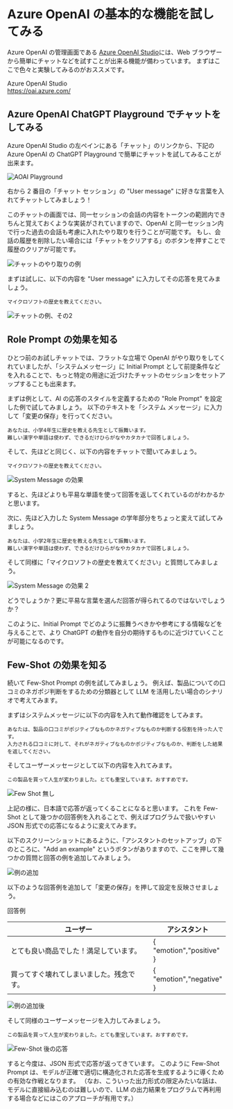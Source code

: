# Azure OpenAI の基本的な機能を試してみる
Azure OpenAI の管理画面である [Azure OpenAI Studio](https://oai.azure.com/)には、Web ブラウザーから簡単にチャットなどを試すことが出来る機能が備わっています。
まずはここで色々と実験してみるのがおススメです。

Azure OpenAI Studio<br>
https://oai.azure.com/
## Azure OpenAI ChatGPT Playground でチャットをしてみる
Azure OpenAI Studio の左ペインにある「チャット」のリンクから、下記の Azure OpenAI の ChatGPT Playground で簡単にチャットを試してみることが出来ます。

![AOAI Playground](./img/AOAIPG001.png)

右から 2 番目の「チャット セッション」の "User message" に好きな言葉を入れてチャットしてみましょう！

このチャットの画面では、同一セッションの会話の内容をトークンの範囲内できちんと覚えておくような実装がされていますので、OpenAI と同一セッション内で行った過去の会話も考慮に入れたやり取りを行うことが可能です。
もし、会話の履歴を削除したい場合には「チャットをクリアする」のボタンを押すことで履歴のクリアが可能です。

![チャットのやり取りの例](./img/AOAIPG002.png)

まずは試しに、以下の内容を "User message" に入力してその応答を見てみましょう。

```User message
マイクロソフトの歴史を教えてください。
```

![チャットの例、その2](./img/AOAIPG003.png)

## Role Prompt の効果を知る
ひとつ前のお試しチャットでは、フラットな立場で OpenAI がやり取りをしてくれていましたが、「システムメッセージ」に Initial Prompt として前提条件などを入れることで、もっと特定の用途に近づけたチャットのセッションをセットアップすることも出来ます。

まずは例として、AI の応答のスタイルを定義するための "Role Prompt" を設定した例で試してみましょう。
以下のテキストを「システム メッセージ」に入力して「変更の保存」を行ってください。

```system message
あなたは、小学4年生に歴史を教える先生として振舞います。
難しい漢字や単語は使わず、できるだけひらがなやカタカナで回答しましょう。
```

そして、先ほどと同じく、以下の内容をチャットで聞いてみましょう。
```User message
マイクロソフトの歴史を教えてください。
```

![System Message の効果](./img/AOAIPG004.png)

すると、先ほどよりも平易な単語を使って回答を返してくれているのがわかるかと思います。

次に、先ほど入力した System Message の学年部分をちょっと変えて試してみましょう。

```system message
あなたは、小学2年生に歴史を教える先生として振舞います。
難しい漢字や単語は使わず、できるだけひらがなやカタカナで回答しましょう。
```

そして同様に「マイクロソフトの歴史を教えてください」と質問してみましょう。

![System Message の効果 2](./img/AOAIPG005.png)

どうでしょうか？更に平易な言葉を選んだ回答が得られてるのではないでしょうか？

このように、Initial Prompt でどのように振舞うべきかや参考にする情報などを与えることで、より ChatGPT の動作を自分の期待するものに近づけていくことが可能になるのです。

## Few-Shot の効果を知る
続いて Few-Shot Prompt の例を試してみましょう。
例えば、製品についての口コミのネガポジ判断をするための分類器として LLM を活用したい場合のシナリオで考えてみます。

まずはシステムメッセージに以下の内容を入れて動作確認をしてみます。

```System Message
あなたは、製品の口コミがポジティブなものかネガティブなものか判断する役割を持った人です。
入力される口コミに対して、それがネガティブなものかポジティブなものか、判断をした結果を返してください。
```

そしてユーザーメッセージとして以下の内容を入れてみます。

```User Message
この製品を買って人生が変わりました。とても重宝しています。おすすめです。
```

![Few Shot 無し](./img/FewShot001.png)

上記の様に、日本語で応答が返ってくることになると思います。
これを Few-Shot として幾つかの回答例を入れることで、例えばプログラムで扱いやすい JSON 形式での応答になるように変えてみます。

以下のスクリーンショットにあるように、「アシスタントのセットアップ」の下のところに、"Add an example" というボタンがありますので、ここを押して幾つかの質問と回答の例を追加してみましょう。

![例の追加](./img/FewShot002.png)

以下のような回答例を追加して「変更の保存」を押して設定を反映させましょう。

回答例

|  ユーザー  |  アシスタント  |
| ---- | ---- |
|  とても良い商品でした！満足しています。  |  {<br>  "emotion","positive"<br>}  |
|  買ってすぐ壊れてしまいました。残念です。  |  {<br>  "emotion","negative"<br>}   |

![例の追加後](.img/../img/FewShot003.png)

そして同様のユーザーメッセージを入力してみましょう。

```User Message
この製品を買って人生が変わりました。とても重宝しています。おすすめです。
```

![Few-Shot 後の応答](./img/FewShot004.png)

すると今度は、JSON 形式で応答が返ってきています。
このように Few-Shot Prompt は、モデルが正確で適切に構造化された応答を生成するように導くための有効な作戦となります。
（なお、こういった出力形式の限定みたいな話は、モデルに直接組み込むのは難しいので、LLM の出力結果をプログラムで再利用する場合などにはこのアプローチが有用です。）